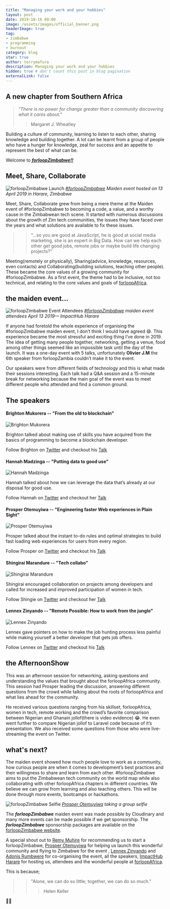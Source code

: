 ```yaml
---
title: "Managing your work and your hobbies"
layout: post
date: 2019-10-16 09:00
image: /assets/images/official_banner.png
headerImage: true
tag:
- zimbabwe
- programming
- burnout
category: blog
star: true
author: terrymafura
description: Managing your work and your hobbies
hidden: true # don't count this post in blog pagination
externalLink: false
---
```


## A new chapter from Southern Africa

> _"There is no power for change greater than a community discovering what it cares about."_
>
> > Margaret J. Wheatley

Building a culture of community, learning to listen to each other, sharing knowledge and building together. A lot can be learnt from a group of people who have a hunger for knowledge, zeal for success and an appetite to represent the best of what can be.

Welcome to **_[forloopZimbabwe!!](https://forloopzim.co.zw)_**

## Meet, Share, Collaborate

[banner]: https://res.cloudinary.com/jaha-tribe/image/upload/v1567160451/maffsojah.co.zw/official_banner_fl5ikl.png "forloopZimbabwe Launch"

![forloopZimbabwe Launch][banner]
_[#forloopZimbabwe](https://twitter.com/hashtag/forloopZimbabwe?src=hash) Maiden event hosted on 13 April 2019 in Harare, Zimbabwe_

Meet, Share, Collaborate grew from being a mere theme at the Maiden event of #forloopZimbabwe to becoming a code, a value, and a worthy cause in the Zimbabwean tech scene. It started with numerous discussions about the growth of Zim tech communities, the issues they have faced over the years and what solutions are available to fix these issues.

> > “…so you are good at JavaScript, he is good at social media marketing, she is an expert in Big Data. How can we help each other get good jobs, remote jobs or maybe build life changing projects?”

Meeting(remotely or physically), Sharing(advice, knowledge, resources, even contacts) and Collaborating(building solutions, teaching other people). These became the core values of a growing community for #forloopZimbabwe. As a first event, the theme had to be inclusive, not too technical, and relating to the core values and goals of [forloopAfrica](https://forloop.africa/).

## the maiden event…

[attendees]: https://res.cloudinary.com/jaha-tribe/image/upload/v1567177302/maffsojah.co.zw/forloopzim_event_c3w9xr.jpg "forloopZimbabwe Attendees"

![forloopZimbabwe Event Attendees][attendees]
_[#forloopZimbabwe](https://twitter.com/hashtag/forloopZimbabwe?src=hash) maiden event attendees April 13 2019— ImpactHub Harare_

If anyone had foretold the whole experience of organising the #forloopZimbabwe maiden event, I don’t think I would have agreed 😅. This experience became the most stressful and exciting thing I’ve done in 2019. The idea of getting many people together, networking, getting a venue, food among other things seemed like an impossible task until the day of the launch. It was a one-day event with 5 talks, unfortunately **Olivier J.M** the 6th speaker from forloopZambia couldn’t make it to the event.

Our speakers were from different fields of technology and this is what made their sessions interesting. Each talk had a Q&A session and a 15-minute break for networking because the main goal of the event was to meet different people who attended and find a common ground.

## The speakers

#### Brighton Mukorera -- "From the old to blockchain"

![Brighton Mukorera][brighton]

Brighton talked about making use of skills you have acquired from the basics of programming to become a blockchain developer.

Follow Brighton on [Twitter](https://twitter.com/bmukorera) and checkout his [Talk](#)

#### Hannah Madzinga -- "Putting data to good use"

![Hannah Madzinga][hannah]

Hannah talked about how we can leverage the data that’s already at our disposal for good use.

Follow Hannah on [Twitter](https://twitter.com/HannahNMadzinga) and checkout her [Talk](#)

#### Prosper Otemuyiwa -- "Engineering faster Web experiences in Plain Sight"

![Prosper Otemuyiwa][prosper]

Prosper talked about the instant to-do rules and optimal strategies to build fast loading web experiences for users from every region.

Follow Prosper on [Twitter](https://twitter.com/unicodeveloper) and checkout his [Talk](#)

#### Shingirai Marandure -- "Tech collabo"

![Shingirai Marandure][shingie]

Shingirai encouraged collaboration on projects among developers and called for increased and improved participation of women in tech.

Follow Shingie on [Twitter](https://twitter.com/lassie034) and checkout her [Talk](#)

#### Lennex Zinyando -- "Remote Possible: How to work from the jungle"

![Lennex Zinyando][lennex]

Lennex gave pointers on how to make the job hunting process less painful while making yourself a better developer that gets job offers.

Follow Lennex on [Twitter](https://twitter.com/zinyando) and checkout his [Talk](#)

[brighton]: https://res.cloudinary.com/jaha-tribe/image/upload/v1567178746/maffsojah.co.zw/brighton_lzktdf.png "Brighton Mukorera -- From the old to blockchain"
[hannah]: https://res.cloudinary.com/jaha-tribe/image/upload/v1567178746/maffsojah.co.zw/hannah_knpn2y.png
[prosper]: https://res.cloudinary.com/jaha-tribe/image/upload/v1567178746/maffsojah.co.zw/prosper_zhjryd.png
[shingie]: https://res.cloudinary.com/jaha-tribe/image/upload/v1567178746/maffsojah.co.zw/shingie_kgj2qt.png
[lennex]: https://res.cloudinary.com/jaha-tribe/image/upload/v1567178746/maffsojah.co.zw/lennex_r4td2l.png

## the AfternoonShow

This was an afternoon session for networking, asking questions and understanding the values that brought about the forloopAfrica community. This session had Prosper leading the discussion, answering different questions from the crowd while talking about the roots of forloopAfrica and what lies ahead for the community.

He received various questions ranging from his skillset, forloopAfrica, women in tech, remote working and the crowd’s favorite comparison between Nigerian and Ghanain jollof(there is video evidence) 😂. He even went further to compare Nigerian jollof to Laravel code because of it’s presentation.
We also received some questions from those who were live-streaming the event on Twitter.

## what's next?

The maiden event showed how much people love to work as a community, how curious people are when it comes to development’s best practices and their willingness to share and learn from each other. #forloopZimbabwe aims to put the Zimbabwean tech community on the world map while also collaborating with other forloopAfrica chapters in different countries. We believe we can grow from learning and also teaching others. This will be done through more events, bootcamps or hackathons.

[forloopzim_selfie]: https://res.cloudinary.com/jaha-tribe/image/upload/v1567179802/maffsojah.co.zw/selfie_pufeig.jpg "forloopZimbabwe Selfie"

![forloopZimbabwe Selfie][forloopzim_selfie]
_[Prosper Otemuyiwa](https://twitter.com/unicodeveloper) taking a group selfie_

The **_forloopZimbabwe_** maiden event was made possible by Cloudinary and many more events can be made possible if we get sponsorship. The **_forloopZimbabwe_** sponsorship packages are available on the [forloopZimbabwe website](https://forloopzim.co.zw).

A special shout out to [Remy Muhire](https://twitter.com/kenessarjr) for recommending us to start a forloopZimbabwe, [Prosper Otemuyiwa](https://twitter.com/unicodeveloper) for helping us launch this wonderful community and flying to Zimbabwe for the event , [Lennex Zinyando](https://twitter.com/zinyando) and [Adonis Rumbwere](https://twitter.com/thedoer_) for co-organising the event, all the speakers, [ImpactHub Harare](https://twitter.com/ImpactHubHarare) for hosting us, attendees and the wonderful people at [forloopAfrica](https://forloop.africa/).

This is because;

> > "Alone, we can do so little; together, we can do so much."
> >
> > > Helen Keller

✌🏾
